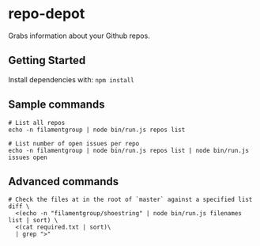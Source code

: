 # repo-depot

Grabs information about your Github repos.

## Getting Started

Install dependencies with: `npm install`

## Sample commands

```
# List all repos
echo -n filamentgroup | node bin/run.js repos list

# List number of open issues per repo
echo -n filamentgroup | node bin/run.js repos list | node bin/run.js issues open
```

## Advanced commands

```
# Check the files at in the root of `master` against a specified list
diff \
  <(echo -n "filamentgroup/shoestring" | node bin/run.js filenames list | sort) \
  <(cat required.txt | sort)\
  | grep ">"
```
